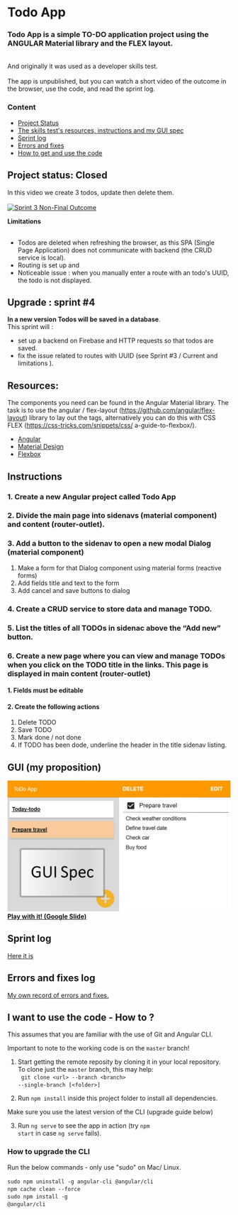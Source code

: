 # Todo App

### Todo App is a simple TO-DO application project using the ANGULAR Material library and the FLEX layout.
<br>
And originally it was used as a developer skills test.<br><br>
The app is unpublished, but you can watch a short video of the outcome in the browser, use the code, and read the sprint log.

### Content
- [Project Status](https://github.com/sroccoli1/todoapp#project-status-closed)
- [The skills test's resources, instructions and my GUI spec](https://github.com/sroccoli1/todoapp#resources)
- [Sprint log](https://github.com/sroccoli1/todoapp#sprint-log)
- [Errors and fixes](https://github.com/sroccoli1/todoapp#errors-and-fixes-log)
- [How to get and use the code](https://github.com/sroccoli1/todoapp#i-want-to-use-the-code---how-to-)

## Project status: Closed

In this video we create 3 todos, update then delete them. 
<br><br>
[![Sprint 3 Non-Final Outcome](https://media.giphy.com/media/z3Xvy4aQmhAIIF8QkG/source.gif)](https://youtu.be/CaAz6YqrHkk)<br>

**Limitations**<br><br>
- Todos are deleted when refreshing the browser, as this SPA (Single Page Application) does not communicate with backend (the CRUD service is local).
- Routing is set up and
- Noticeable issue : when you manually enter a route with an todo's UUID, the todo is not displayed. 

## Upgrade : sprint #4

**In a new version Todos will be saved in a database**. 
<br>This sprint will : 
- set up a backend on Firebase and HTTP requests so that todos are saved.
- fix the issue related to routes with UUID (see Sprint #3 / Current and limitations ).  

## Resources:
The components you need can be found in the Angular Material library. 
The task is to use the angular / flex-layout (https://github.com/angular/flex-layout) library to lay out the tags, 
alternatively you can do this with CSS FLEX (https://css-tricks.com/snippets/css/ a-guide-to-flexbox/).
- [Angular](https://angular.io/start) 
- [Material Design](https://material.angular.io/components/categories) 
- [Flexbox](https://github.com/angular/flex-layout/wiki)

## Instructions

### 1. Create a new Angular project called Todo App
### 2. Divide the main page into sidenavs (material component) and content (router-outlet).
### 3. Add a button to the sidenav to open a new modal Dialog (material component)

1. Make a form for that Dialog component using material forms (reactive forms)
2. Add fields title and text to the form
3. Add cancel and save buttons to dialog
### 4. Create a CRUD service to store data and manage TODO.
### 5. List the titles of all TODOs in sidenac above the “Add new” button.
### 6. Create a new page where you can view and manage TODOs when you click on the TODO title in the links. This page is displayed in main content (router-outlet)
#### 1. Fields must be editable
#### 2. Create the following actions
1. Delete TODO
2. Save TODO
3. Mark done / not done
4. If TODO has been dode, underline the header  in the title sidenav listing.

## GUI (my proposition) 

![GUI Spec Social Picture](https://github.com/sroccoli1/todoapp/blob/main/GUISpec-Social.jpg?raw=true)<br>
**[Play with it! (Google Slide)](https://docs.google.com/presentation/d/1_viCUeWmkG_seoqqHQUTjdlEZX5zTAcnJlipYdul-68/edit?usp=sharing)**<br>




## Sprint log

[Here it is](https://github.com/sroccoli1/todoapp/blob/main/devnotes.md) 

## Errors and fixes log

[My own record of errors and fixes.](https://github.com/sroccoli1/todoapp/blob/main/errors_and_fixes.md)

## I want to use the code - How to ?

This assumes that you are familiar with the use of Git and Angular CLI. <br>

Important to note to the working code is on the <code>master</code> branch! 
1. Start getting the remote reposity by cloning it in your local repository. <br>
To clone just the <code>master</code> branch, this may help:<br>
<code> git clone \<url\> --branch \<branch\> --single-branch [\<folder\>]</code>

2. Run <code>npm install</code> inside this project folder to install all dependencies.

Make sure you use the latest version of the CLI (upgrade guide below)

3. Run <code>ng serve</code> to see the app in action (try <code>npm start</code> in case <code>ng serve</code> fails).


### How to upgrade the CLI

Run the below commands - only use "sudo" on Mac/ Linux.

<code>sudo npm uninstall -g angular-cli @angular/cli</code><br>
<code>npm cache clean --force</code><br>
<code>sudo npm install -g @angular/cli</code><br>
